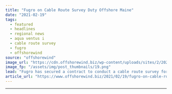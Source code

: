 ```yaml
---
title: "Fugro on Cable Route Survey Duty Offshore Maine"
date: "2021-02-19"
tags: 
  - featured
  - headlines
  - regional news
  - aqua ventus i
  - cable route survey
  - fugro
  - offshorewind
source: "offshorewind"
image_url: "https://cdn.offshorewind.biz/wp-content/uploads/sites/2/2021/02/19093004/Fugro-on-Cable-Route-Survey-Duty-Offshore-Maine.png"
image_fp: "/assets/img/post_thumbnails/19.png"
lead: "Fugro has secured a contract to conduct a cable route survey for the New"
article_url: "https://www.offshorewind.biz/2021/02/19/fugro-on-cable-route-survey-duty-offshore-maine/"
---
```


---
